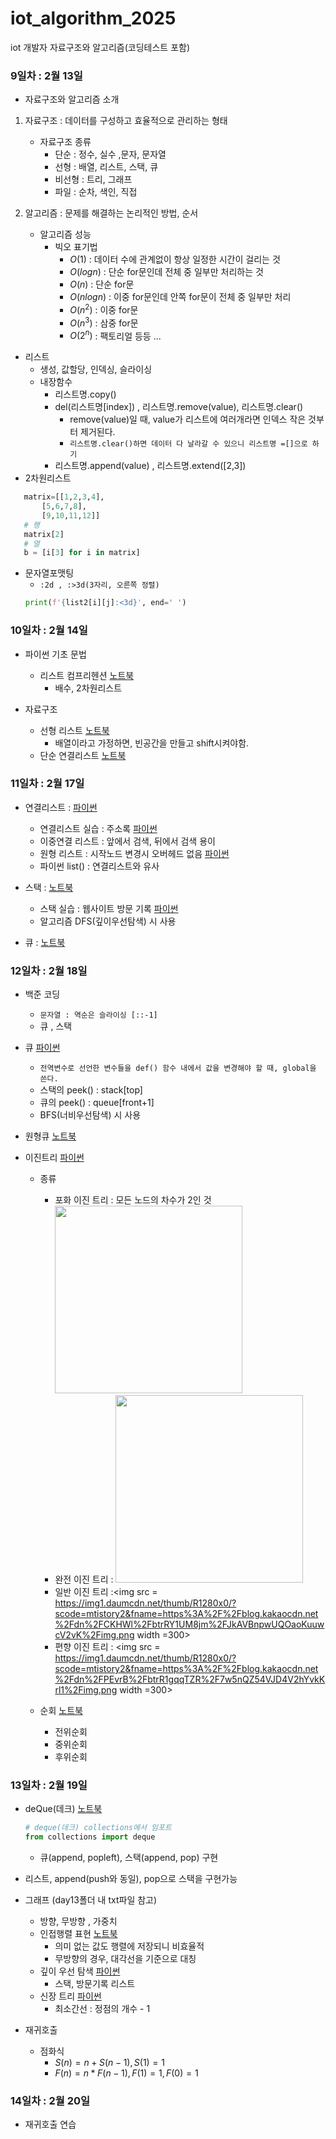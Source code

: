 # iot_algorithm_2025
iot 개발자 자료구조와 알고리즘(코딩테스트 포함)

### 9일차 : 2월 13일
- 자료구조와 알고리즘 소개
1. 자료구조 : 데이터를 구성하고 효율적으로 관리하는 형태
    - 자료구조 종류
        - 단순 : 정수, 실수 ,문자, 문자열
        - 선형 : 배열, 리스트, 스택, 큐
        - 비선형 : 트리, 그래프
        - 파일 : 순차, 색인, 직접

2. 알고리즘 : 문제를 해결하는 논리적인 방법, 순서
    - 알고리즘 성능
        - 빅오 표기법
            - $O(1)$ : 데이터 수에 관계없이 항상 일정한 시간이 걸리는 것
            - $O(log n)$ : 단순 for문인데 전체 중 일부만 처리하는 것
            - $O(n)$ : 단순 for문
            - $O(n log n)$ : 이중 for문인데 안쪽 for문이 전체 중 일부만 처리
            - $O(n^2)$ : 이중 for문
            - $O(n^3)$ : 삼중 for문
            - $O(2^n)$ : 팩토리얼 등등 ...

- 리스트 
    - 생성, 값할당, 인덱싱, 슬라이싱
    - 내장함수 
        - 리스트명.copy() 
        - del(리스트명[index]) , 리스트명.remove(value), 리스트명.clear()
            - remove(value)일 때, value가 리스트에 여러개라면 인덱스 작은 것부터 제거된다.
            - `리스트명.clear()하면 데이터 다 날라갈 수 있으니 리스트명 =[]으로 하기`
        - 리스트명.append(value) , 리스트명.extend([2,3]) 
- 2차원리스트
 ```python
    matrix=[[1,2,3,4],
        [5,6,7,8],
        [9,10,11,12]]
    # 행
    matrix[2]
    # 열
    b = [i[3] for i in matrix]
 ```
- 문자열포맷팅
    - `:2d , :>3d(3자리, 오른쪽 정렬)`
    ```python
    print(f'{list2[i][j]:<3d}', end=' ')
    ```

### 10일차 : 2월 14일
- 파이썬 기초 문법
    - 리스트 컴프리헨션 [노트북](./day10/da01_list.ipynb)
        - 배수, 2차원리스트 

- 자료구조
    - 선형 리스트 [노트북](./day10/da02_linear_list.ipynb)
         - 배열이라고 가정하면, 빈공간을 만들고 shift시켜야함.
    - 단순 연결리스트 [노트북](./day10/da04_linked_list.ipynb)

### 11일차 : 2월 17일 
- 연결리스트 :  [파이썬](./day11/da01_linked_list.py)
    - 연결리스트 실습 : 주소록 [파이썬](./day11/da02_linked_list_practice.py)
    - 이중연결 리스트 : 앞에서 검색, 뒤에서 검색 용이
    - 원형 리스트 : 시작노드 변경시 오버헤드 없음 [파이썬](./day11/da02_circle_list_practice.py)
    - 파이썬 list() : 연결리스트와 유사    

- 스택 : [노트북](./day11/da03_stack.ipynb)
    - 스택 실습 : 웹사이트 방문 기록 [파이썬](./day11/da04_stack_practice.py)
    - 알고리즘 DFS(깊이우선탐색) 시 사용
- 큐 : [노트북](./day11/da04_queue.ipynb)


### 12일차 : 2월 18일 
- 백준 코딩 
    - `문자열 : 역순은 슬라이싱 [::-1] `
    - 큐 , 스택

- 큐 [파이썬](./day12/da01_queue.py)
    - `전역변수로 선언한 변수들을 def() 함수 내에서 값을 변경해야 할 때, global을 쓴다.`
    - 스택의 peek() : stack[top]
    - 큐의 peek() : queue[front+1]
    - BFS(너비우선탐색) 시 사용

- 원형큐 [노트북](./day12/da02_circle_queue.ipynb)
    
- 이진트리 [파이썬](./day12/da03_binary_tree.py)
    - 종류
        - 포화 이진 트리 : 모든 노드의 차수가 2인 것 <img src ='https://velog.velcdn.com/images/seochan99/post/c4e0bd13-a15f-47da-aa1d-5632e7e81e94/image.png' width =300>
        - 완전 이진 트리 : <img src =https://velog.velcdn.com/images/seochan99/post/2c8de65b-062a-4632-afd8-9b28ad785f1c/image.png width =300>
        - 일반 이진 트리 :<img src =  https://img1.daumcdn.net/thumb/R1280x0/?scode=mtistory2&fname=https%3A%2F%2Fblog.kakaocdn.net%2Fdn%2FCKHWl%2FbtrRY1UM8jm%2FJkAVBnpwUQOaoKuuwcV2vK%2Fimg.png width =300>
        - 편향 이진 트리 : <img src = https://img1.daumcdn.net/thumb/R1280x0/?scode=mtistory2&fname=https%3A%2F%2Fblog.kakaocdn.net%2Fdn%2FPEvrB%2FbtrR1gqqTZR%2F7w5nQZ54VJD4V2hYvkKrl1%2Fimg.png  width =300>
    
    - 순회 [노트북](./day12/da03_binary_tree.ipynb)
        - 전위순회
        - 중위순회
        - 후위순회

### 13일차 : 2월 19일 
- deQue(데크) [노트북](./day11/da04_queue.ipynb)
    ```python
    # deque(데크) collections에서 임포트
    from collections import deque
    ```
    - 큐(append, popleft), 스택(append, pop) 구현 

- 리스트, append(push와 동일), pop으로 스택을 구현가능

- 그래프 (day13폴더 내 txt파일 참고)
    - 방향, 무방향 , 가중치
    - 인접행렬 표현 [노트북](./day13/da01_graph.ipynb)
        - 의미 없는 값도 행렬에 저장되니 비효율적
        - 무방향의 경우, 대각선을 기준으로 대칭
    - 깊이 우선 탐색 [파이썬](./day13/da02_dfs.py)
        - 스택, 방문기록 리스트
    - 신장 트리 [파이썬](./day13/da03_min_cost_spannigtree.py)
        - 최소간선 : 정점의 개수 - 1

- 재귀호출
    - 점화식 
        - $S(n) = n + S (n-1) , S(1) =1$
        - $F(n) = n * F(n-1) , F(1)= 1, F(0) = 1$


### 14일차 : 2월 20일 
- 재귀호출 연습
